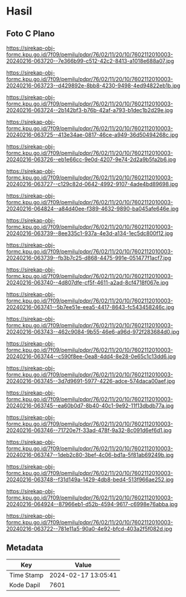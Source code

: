 # Hasil

## Foto C Plano

https://sirekap-obj-formc.kpu.go.id/7f09/pemilu/pdpr/76/02/11/20/10/7602112010003-20240216-063720--7e366b99-c512-42c2-8413-a1018e688a07.jpg

https://sirekap-obj-formc.kpu.go.id/7f09/pemilu/pdpr/76/02/11/20/10/7602112010003-20240216-063723--d429892e-8bb8-4230-9498-4ed94822eb1b.jpg

https://sirekap-obj-formc.kpu.go.id/7f09/pemilu/pdpr/76/02/11/20/10/7602112010003-20240216-063724--2b142bf3-b76b-42af-a793-b1dec1b2d29e.jpg

https://sirekap-obj-formc.kpu.go.id/7f09/pemilu/pdpr/76/02/11/20/10/7602112010003-20240216-063725--413e34ae-0817-46ce-a949-36d50494268c.jpg

https://sirekap-obj-formc.kpu.go.id/7f09/pemilu/pdpr/76/02/11/20/10/7602112010003-20240216-063726--eb1e66cc-9e0d-4207-9e74-2d2a9b5fa2b6.jpg

https://sirekap-obj-formc.kpu.go.id/7f09/pemilu/pdpr/76/02/11/20/10/7602112010003-20240216-063727--c129c82d-0642-4992-9107-4ade4bd89698.jpg

https://sirekap-obj-formc.kpu.go.id/7f09/pemilu/pdpr/76/02/11/20/10/7602112010003-20240216-064824--a84d40ee-f389-4632-9890-ba045afe646e.jpg

https://sirekap-obj-formc.kpu.go.id/7f09/pemilu/pdpr/76/02/11/20/10/7602112010003-20240216-063739--8ee335c1-937a-4e3d-a134-1ec5dc800f12.jpg

https://sirekap-obj-formc.kpu.go.id/7f09/pemilu/pdpr/76/02/11/20/10/7602112010003-20240216-063739--fb3b7c25-d868-4475-991e-051477f1acf7.jpg

https://sirekap-obj-formc.kpu.go.id/7f09/pemilu/pdpr/76/02/11/20/10/7602112010003-20240216-063740--4d807dfe-cf5f-4611-a2ad-8cf4718f067e.jpg

https://sirekap-obj-formc.kpu.go.id/7f09/pemilu/pdpr/76/02/11/20/10/7602112010003-20240216-063741--5b7ee51e-eea5-4417-8643-fc543458246c.jpg

https://sirekap-obj-formc.kpu.go.id/7f09/pemilu/pdpr/76/02/11/20/10/7602112010003-20240216-063743--462c9084-9b55-46e6-a96d-972f283684d0.jpg

https://sirekap-obj-formc.kpu.go.id/7f09/pemilu/pdpr/76/02/11/20/10/7602112010003-20240216-063744--c590f8ee-0ea8-4dd4-8e28-0e65c1c13dd6.jpg

https://sirekap-obj-formc.kpu.go.id/7f09/pemilu/pdpr/76/02/11/20/10/7602112010003-20240216-063745--3d7d9691-5977-4226-adce-574daca00aef.jpg

https://sirekap-obj-formc.kpu.go.id/7f09/pemilu/pdpr/76/02/11/20/10/7602112010003-20240216-063745--ea60b0d7-8b40-40c1-9e92-11f13dbdb77a.jpg

https://sirekap-obj-formc.kpu.go.id/7f09/pemilu/pdpr/76/02/11/20/10/7602112010003-20240216-063746--71720e7f-33ad-478f-9a32-8c091d6ef6d1.jpg

https://sirekap-obj-formc.kpu.go.id/7f09/pemilu/pdpr/76/02/11/20/10/7602112010003-20240216-063747--1deb2c80-3bef-4c06-bd1a-5f81ab69249b.jpg

https://sirekap-obj-formc.kpu.go.id/7f09/pemilu/pdpr/76/02/11/20/10/7602112010003-20240216-063748--f31d149a-1429-4db8-bed4-513f966ae252.jpg

https://sirekap-obj-formc.kpu.go.id/7f09/pemilu/pdpr/76/02/11/20/10/7602112010003-20240216-064924--87966eb1-d52b-4594-9617-c6998e76abba.jpg

https://sirekap-obj-formc.kpu.go.id/7f09/pemilu/pdpr/76/02/11/20/10/7602112010003-20240216-063722--781e11a5-90a0-4e92-bfcd-403a2f5f082d.jpg


## Metadata

| Key        | Value               |
| ---------- | ------------------- |
| Time Stamp | 2024-02-17 13:05:41 |
| Kode Dapil | 7601                |



